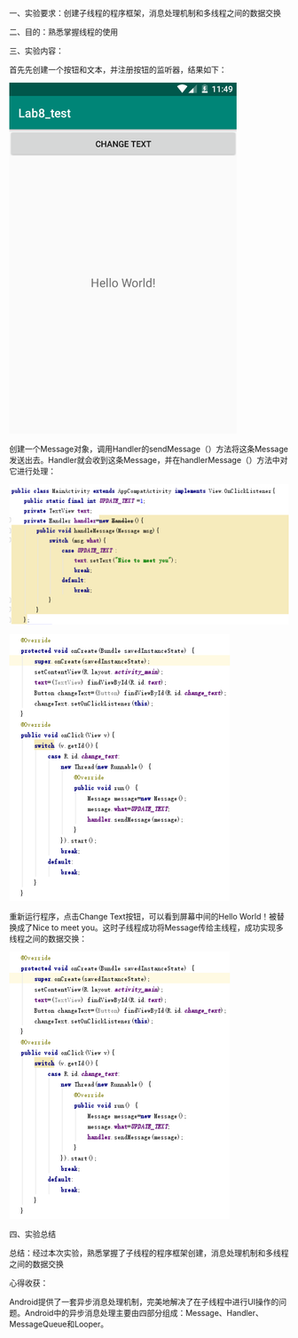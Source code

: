 一、实验要求：创建子线程的程序框架，消息处理机制和多线程之间的数据交换

二、目的：熟悉掌握线程的使用

三、实验内容：

首先先创建一个按钮和文本，并注册按钮的监听器，结果如下：

![image](https://github.com/csuhong/2017236114_Android/raw/master/%E5%AE%9E%E9%AA%8C%E5%85%AB%20%E7%BA%BF%E7%A8%8B/%E5%AE%9E%E9%AA%8C%E5%85%AB%20%E5%AE%9E%E9%AA%8C%E6%88%AA%E5%9B%BE/%E5%9B%BE%E7%89%871.png)



创建一个Message对象，调用Handler的sendMessage（）方法将这条Message发送出去。Handler就会收到这条Message，并在handlerMessage（）方法中对它进行处理：

![image](https://github.com/csuhong/2017236114_Android/raw/master/%E5%AE%9E%E9%AA%8C%E5%85%AB%20%E7%BA%BF%E7%A8%8B/%E5%AE%9E%E9%AA%8C%E5%85%AB%20%E5%AE%9E%E9%AA%8C%E6%88%AA%E5%9B%BE/%E5%9B%BE%E7%89%872.png)



![image](https://github.com/csuhong/2017236114_Android/raw/master/%E5%AE%9E%E9%AA%8C%E5%85%AB%20%E7%BA%BF%E7%A8%8B/%E5%AE%9E%E9%AA%8C%E5%85%AB%20%E5%AE%9E%E9%AA%8C%E6%88%AA%E5%9B%BE/%E5%9B%BE%E7%89%873.png)

重新运行程序，点击Change Text按钮，可以看到屏幕中间的Hello World！被替换成了Nice to meet you。这时子线程成功将Message传给主线程，成功实现多线程之间的数据交换：

![image](https://github.com/csuhong/2017236114_Android/raw/master/%E5%AE%9E%E9%AA%8C%E5%85%AB%20%E7%BA%BF%E7%A8%8B/%E5%AE%9E%E9%AA%8C%E5%85%AB%20%E5%AE%9E%E9%AA%8C%E6%88%AA%E5%9B%BE/%E5%9B%BE%E7%89%873.png)

四、实验总结

总结：经过本次实验，熟悉掌握了子线程的程序框架创建，消息处理机制和多线程之间的数据交换

心得收获：

Android提供了一套异步消息处理机制，完美地解决了在子线程中进行UI操作的问题。Android中的异步消息处理主要由四部分组成：Message、Handler、MessageQueue和Looper。





